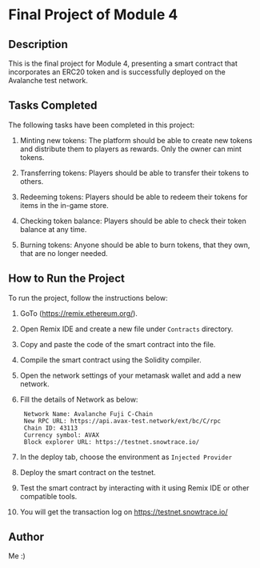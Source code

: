 # Final Project of Module 4

## Description
This is the final project for Module 4, presenting a smart contract that incorporates an ERC20 token and is successfully deployed on the Avalanche test network.

## Tasks Completed
The following tasks have been completed in this project:
1. Minting new tokens: The platform should be able to create new tokens and distribute them to players as rewards. Only the owner can mint tokens.


2. Transferring tokens: Players should be able to transfer their tokens to others.

3. Redeeming tokens: Players should be able to redeem their tokens for items in the in-game store.

4. Checking token balance: Players should be able to check their token balance at any time.

5. Burning tokens: Anyone should be able to burn tokens, that they own, that are no longer needed.

## How to Run the Project
To run the project, follow the instructions below:

1. GoTo (https://remix.ethereum.org/).
2. Open Remix IDE and create a new file under `Contracts` directory.
3. Copy and paste the code of the smart contract into the file.
4. Compile the smart contract using the Solidity compiler.
5. Open the network settings of your metamask wallet and add a new network.
6. Fill the details of Network as below:

        Network Name: Avalanche Fuji C-Chain
        New RPC URL: https://api.avax-test.network/ext/bc/C/rpc
        Chain ID: 43113
        Currency symbol: AVAX
        Block explorer URL: https://testnet.snowtrace.io/

7. In the deploy tab, choose the environment as `Injected Provider`
8. Deploy the smart contract on the testnet.
9. Test the smart contract by interacting with it using Remix IDE or other compatible tools. 
10. You will get the transaction log on https://testnet.snowtrace.io/

## Author
Me :)
